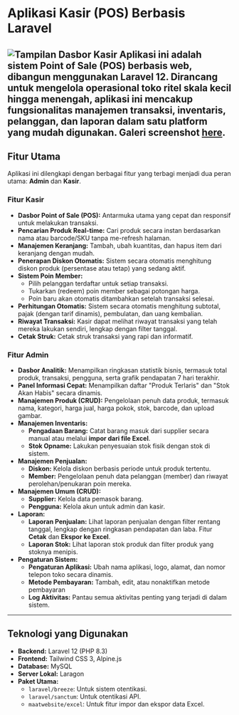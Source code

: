 # Aplikasi Kasir (POS) Berbasis Laravel

![Tampilan Dasbor Kasir](https://i.imgur.com/lFe8fRE.png) 
Aplikasi ini adalah sistem Point of Sale (POS) berbasis web, dibangun menggunakan Laravel 12. Dirancang untuk mengelola operasional toko ritel skala kecil hingga menengah, aplikasi ini mencakup fungsionalitas manajemen transaksi, inventaris, pelanggan, dan laporan dalam satu platform yang mudah digunakan. 
Galeri screenshot [here](https://drive.google.com/drive/folders/1uqrMMeLXBy0qQEEtIlUaGfoILd37Nw2d?usp=sharing).
---

## Fitur Utama

Aplikasi ini dilengkapi dengan berbagai fitur yang terbagi menjadi dua peran utama: **Admin** dan **Kasir**.

### Fitur Kasir
- **Dasbor Point of Sale (POS):** Antarmuka utama yang cepat dan responsif untuk melakukan transaksi.
- **Pencarian Produk Real-time:** Cari produk secara instan berdasarkan nama atau barcode/SKU tanpa me-refresh halaman.
- **Manajemen Keranjang:** Tambah, ubah kuantitas, dan hapus item dari keranjang dengan mudah.
- **Penerapan Diskon Otomatis:** Sistem secara otomatis menghitung diskon produk (persentase atau tetap) yang sedang aktif.
- **Sistem Poin Member:**
    - Pilih pelanggan terdaftar untuk setiap transaksi.
    - Tukarkan (redeem) poin member sebagai potongan harga.
    - Poin baru akan otomatis ditambahkan setelah transaksi selesai.
- **Perhitungan Otomatis:** Sistem secara otomatis menghitung subtotal, pajak (dengan tarif dinamis), pembulatan, dan uang kembalian.
- **Riwayat Transaksi:** Kasir dapat melihat riwayat transaksi yang telah mereka lakukan sendiri, lengkap dengan filter tanggal.
- **Cetak Struk:** Cetak struk transaksi yang rapi dan informatif.

### Fitur Admin
- **Dasbor Analitik:** Menampilkan ringkasan statistik bisnis, termasuk total produk, transaksi, pengguna, serta grafik pendapatan 7 hari terakhir.
- **Panel Informasi Cepat:** Menampilkan daftar "Produk Terlaris" dan "Stok Akan Habis" secara dinamis.
- **Manajemen Produk (CRUD):** Pengelolaan penuh data produk, termasuk nama, kategori, harga jual, harga pokok, stok, barcode, dan upload gambar.
- **Manajemen Inventaris:**
    - **Pengadaan Barang:** Catat barang masuk dari supplier secara manual atau melalui **impor dari file Excel**.
    - **Stok Opname:** Lakukan penyesuaian stok fisik dengan stok di sistem.
- **Manajemen Penjualan:**
    - **Diskon:** Kelola diskon berbasis periode untuk produk tertentu.
    - **Member:** Pengelolaan penuh data pelanggan (member) dan riwayat perolehan/penukaran poin mereka.
- **Manajemen Umum (CRUD):**
    - **Supplier:** Kelola data pemasok barang.
    - **Pengguna:** Kelola akun untuk admin dan kasir.
- **Laporan:**
    - **Laporan Penjualan:** Lihat laporan penjualan dengan filter rentang tanggal, lengkap dengan ringkasan pendapatan dan laba. Fitur **Cetak** dan **Ekspor ke Excel**.
    - **Laporan Stok:** Lihat laporan stok produk dan filter produk yang stoknya menipis.
- **Pengaturan Sistem:**
    - **Pengaturan Aplikasi:** Ubah nama aplikasi, logo, alamat, dan nomor telepon toko secara dinamis.
    - **Metode Pembayaran:** Tambah, edit, atau nonaktifkan metode pembayaran 
    - **Log Aktivitas:** Pantau semua aktivitas penting yang terjadi di dalam sistem.

---

## Teknologi yang Digunakan

- **Backend:** Laravel 12 (PHP 8.3)
- **Frontend:** Tailwind CSS 3, Alpine.js
- **Database:** MySQL
- **Server Lokal:** Laragon
- **Paket Utama:**
    - `laravel/breeze`: Untuk sistem otentikasi.
    - `laravel/sanctum`: Untuk otentikasi API.
    - `maatwebsite/excel`: Untuk fitur impor dan ekspor data Excel.
